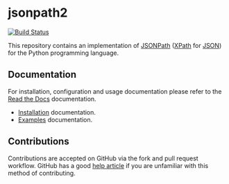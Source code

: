 # jsonpath2
[![Build Status](https://travis-ci.org/pacifica/python-jsonpath2.svg?branch=master)](https://travis-ci.org/pacifica/python-jsonpath2)

This repository contains an implementation of
[JSONPath](http://goessner.net/articles/JsonPath/)
([XPath](https://www.w3.org/TR/xpath/all/) for
[JSON](https://www.json.org/)) for the Python programming
language.

## Documentation

For installation, configuration and usage documentation please
refer to the [Read the Docs](https://jsonpath2.readthedocs.io)
documentation.

* [Installation](docs/installation.md) documentation.
* [Examples](docs/exampleusage.md) documentation.


## Contributions

Contributions are accepted on GitHub via the fork and pull request workflow.
GitHub has a good [help article](https://help.github.com/articles/using-pull-requests/)
if you are unfamiliar with this method of contributing.
